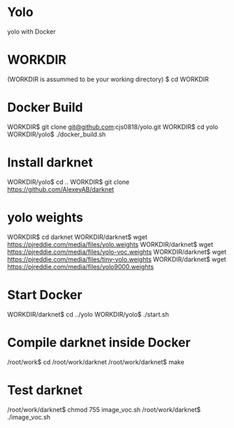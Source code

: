 # Yolo
yolo with Docker

# WORKDIR
(WORKDIR is assummed to be your working directory)
$ cd WORKDIR

# Docker Build
WORKDIR$ git clone git@github.com:cjs0818/yolo.git
WORKDIR$ cd yolo
WORKDIR/yolo$ ./docker_build.sh

# Install darknet
WORKDIR/yolo$ cd ..
WORKDIR$ git clone https://github.com/AlexeyAB/darknet

# yolo weights
WORKDIR$ cd darknet
WORKDIR/darknet$ wget https://pjreddie.com/media/files/yolo.weights
WORKDIR/darknet$ wget https://pjreddie.com/media/files/yolo-voc.weights
WORKDIR/darknet$ wget https://pjreddie.com/media/files/tiny-yolo.weights
WORKDIR/darknet$ wget https://pjreddie.com/media/files/yolo9000.weights

# Start Docker
WORKDIR/darknet$ cd ../yolo
WORKDIR/yolo$ ./start.sh

# Compile darknet inside Docker
/root/work$ cd /root/work/darknet
/root/work/darknet$ make

# Test darknet
/root/work/darknet$ chmod 755 image_voc.sh
/root/work/darknet$ ./image_voc.sh
